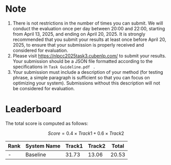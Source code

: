 # Note

1. There is not restrictions in the number of times you can submit. We will conduct the evaluation once per day between 20:00 and 22:00, starting from April 13, 2025, and ending on April 20, 2025. It is strongly recommended that you submit your results at least once before April 20, 2025, to ensure that your submission is properly received and considered for evaluation.
2. Please visit https://nlpcc2025task3.cubenlp.com/ to submit your results. Your submission should be a JSON file formatted according to the specifications in  `Task Guideline.pdf ` .
3. Your submission must include a description of your method (for testing phrase, a simple paragraph is sufficient so that you can focus on optimizing your system). Submissions without this description will not be considered for evaluation.

# Leaderboard

The total score is computed as follows:

$$Score = 0.4\times Track1 + 0.6 \times Track2$$

| Rank | System Name | Track1 | Track2 | Total |
| ---- | ----------- | ------ | ------ | ----- |
| -    | Baseline    | 31.73  | 13.06  | 20.53 |

